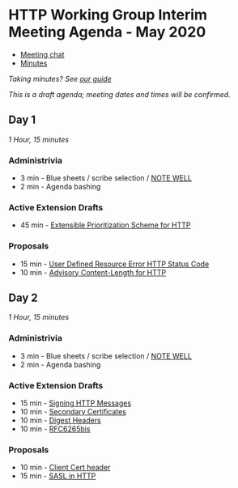 # HTTP Working Group Interim Meeting Agenda - May 2020

* [Meeting chat](xmpp:httpbis@jabber.ietf.org?join)
* [Minutes]()

*Taking minutes? See [our guide](https://github.com/httpwg/wiki/wiki/TakingMinutes)*

_This is a draft agenda; meeting dates and times will be confirmed._

## Day 1

_1 Hour, 15 minutes_

### Administrivia

*  3 min - Blue sheets / scribe selection / [NOTE WELL](https://www.ietf.org/about/note-well/)
*  2 min - Agenda bashing

### Active Extension Drafts

*  45 min - [Extensible Prioritization Scheme for HTTP](https://tools.ietf.org/html/draft-ietf-httpbis-priority)

### Proposals

* 15 min - [User Defined Resource Error HTTP Status Code](https://tools.ietf.org/html/draft-divilly-user-defined-resource-error)
* 10 min - [Advisory Content-Length for HTTP](https://tools.ietf.org/html/draft-nottingham-bikeshed-length)


## Day 2

_1 Hour, 15 minutes_

### Administrivia

*  3 min - Blue sheets / scribe selection / [NOTE WELL](https://www.ietf.org/about/note-well/)
*  2 min - Agenda bashing

### Active Extension Drafts
*  15 min - [Signing HTTP Messages](https://tools.ietf.org/html/draft-ietf-httpbis-message-signatures)
*  10 min - [Secondary Certificates](https://tools.ietf.org/html/draft-ietf-httpbis-http2-secondary-certs)
*  10 min - [Digest Headers](https://tools.ietf.org/html/draft-ietf-httpbis-digest-headers)
*  10 min - [RFC6265bis](https://tools.ietf.org/html/draft-ietf-httpbis-rfc6265bis)

### Proposals

* 10 min - [Client Cert header](https://tools.ietf.org/html/draft-bdc-something-something-certificate)
* 15 min - [SASL in HTTP](https://tools.ietf.org/html/draft-vanrein-httpauth-sasl)